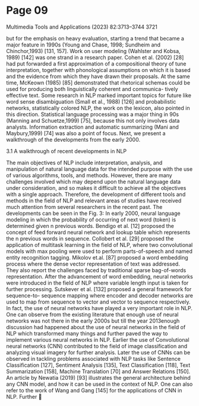 # Page 09

Multimedia Tools and Applications (2023) 82:3713–3744                                      3721


but for the emphasis on heavy evaluation, starting a trend that became a major feature in 1990s
(Young and Chase, 1998; Sundheim and Chinchor,1993) [131, 157]. Work on user modeling
(Wahlster and Kobsa, 1989) [142] was one strand in a research paper. Cohen et al. (2002) [28]
had put forwarded a first approximation of a compositional theory of tune interpretation,
together with phonological assumptions on which it is based and the evidence from which they
have drawn their proposals. At the same time, McKeown (1985) [85] demonstrated that
rhetorical schemas could be used for producing both linguistically coherent and communica-
tively effective text. Some research in NLP marked important topics for future like word sense
disambiguation (Small et al., 1988) [126] and probabilistic networks, statistically colored NLP,
the work on the lexicon, also pointed in this direction. Statistical language processing was a
major thing in 90s (Manning and Schuetze,1999) [75], because this not only involves data
analysts. Information extraction and automatic summarizing (Mani and Maybury,1999) [74]
was also a point of focus. Next, we present a walkthrough of the developments from the early
2000.

3.1 A walkthrough of recent developments in NLP

The main objectives of NLP include interpretation, analysis, and manipulation of natural
language data for the intended purpose with the use of various algorithms, tools, and methods.
However, there are many challenges involved which may depend upon the natural language
data under consideration, and so makes it difficult to achieve all the objectives with a single
approach. Therefore, the development of different tools and methods in the field of NLP and
relevant areas of studies have received much attention from several researchers in the recent
past. The developments can be seen in the Fig. 3:
   In early 2000, neural language modeling in which the probability of occurring of next word
(token) is determined given n previous words. Bendigo et al. [12] proposed the concept of feed
forward neural network and lookup table which represents the n previous words in sequence.
Collobert et al. [29] proposed the application of multitask learning in the field of NLP, where
two convolutional models with max pooling were used to perform parts-of-speech and named
entity recognition tagging. Mikolov et.al. [87] proposed a word embedding process where the
dense vector representation of text was addressed. They also report the challenges faced by
traditional sparse bag-of-words representation. After the advancement of word embedding,
neural networks were introduced in the field of NLP where variable length input is taken for
further processing. Sutskever et al. [132] proposed a general framework for sequence-to-
sequence mapping where encoder and decoder networks are used to map from sequence to
vector and vector to sequence respectively. In fact, the use of neural networks have played a
very important role in NLP. One can observe from the existing literature that enough use of
neural networks was not there in the early 2000s but till the year 2013enough discussion had
happened about the use of neural networks in the field of NLP which transformed many things
and further paved the way to implement various neural networks in NLP. Earlier the use of
Convolutional neural networks (CNN) contributed to the field of image classification and
analyzing visual imagery for further analysis. Later the use of CNNs can be observed in
tackling problems associated with NLP tasks like Sentence Classification [127], Sentiment
Analysis [135], Text Classification [118], Text Summarization [158], Machine Translation
[70] and Answer Relations [150]. An article by Newatia (2019) [93] illustrates the general
architecture behind any CNN model, and how it can be used in the context of NLP. One can
also refer to the work of Wang and Gang [145] for the applications of CNN in NLP. Further
